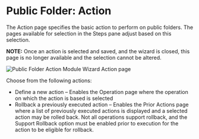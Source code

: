 # Public Folder: Action

The Action page specifies the basic action to perform on public folders. The pages available for
selection in the Steps pane adjust based on this selection.

**NOTE:** Once an action is selected and saved, and the wizard is closed, this page is no longer
available and the selection cannot be altered.

![Public Folder Action Module Wizard Action page](/img/product_docs/accessanalyzer/12.0/admin/action/filesystem/action.webp)

Choose from the following actions:

- Define a new action – Enables the Operation page where the operation on which the action is based
  is selected
- Rollback a previously executed action – Enables the Prior Actions page where a list of previously
  executed actions is displayed and a selected action may be rolled back. Not all operations support
  rollback, and the Support Rollback option must be enabled prior to execution for the action to be
  eligible for rollback.
